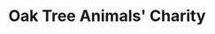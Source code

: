 ---
title: "Oak Tree Animals' Charity"
url: /cockermouth/oak-tree-animals-charity/
shop: charity
---